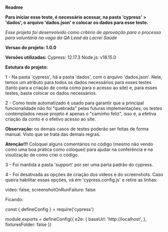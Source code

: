 **Readme**

**Para iniciar esse teste, é necessário acessar, na pasta 'cypress' > 'dados', o arquivo 'dados.json' e colocar os dados para esse teste.**

*Esse projeto foi desenvolvido como critério de aprovação para o processo para voluntária na vaga da QA Lead da Lacrei Saúde*

**Versao do projeto: 1.0.0**

**Versões utilizadas:**
  Cypress: 12.17.3
  Node.js: v18.15.0

**Estutura do projeto:**

1 - Na pasta 'cypress', há a pasta 'dados', com o arquivo 'dados.json'. Nele, temos um atributo para todos os dados necessários para esses testes (tanto para a criação de conta como para o acesso ao site) e, para esses testes, basta colocar os dados necessários.

2 - Como teste automatizado é usado para garantir que a principal funcionalidade não foi "quebrada" pelas futuras implementações, os testes contemplados nesse projeto é apenas o "caminho feliz", isso é, a efetiva criação da conto e o efetivo acesso ao site.

**Observação:** os demais casos de testes poderão ser feitas de forma manual. Visto que se trata das demais regras.

**Atenção!!!** Coloquei alguns comentários no código (mesmo não vendo como uma boa prática como coloquei) para ajudar na conferência e na visulização de como criei o código.

3 - Foi mantida a pasta 'support' por ser uma parta padrão do cypress.

4 - Foi desativada as opções de criação dos vídeos e do screenshots.
Caso queira habilitar essas opções, vá em 'cypress.config.js' e retire as linhas:

  video: false,
  screenshotOnRunFailure: false

Ficando:

const { defineConfig } = require('cypress')

module.exports = defineConfig({
  e2e: {
    baseUrl: 'http://localhost',
  },
  fixturesFolder: false
})
